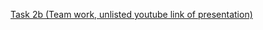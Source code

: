 [Task 2b (Team work, unlisted youtube link of presentation)](https://www.youtube.com/watch?v=b0NSVne3BQg)
